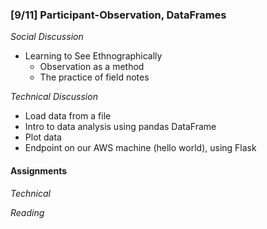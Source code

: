 ### [9/11] Participant-Observation, DataFrames

_Social Discussion_
- Learning to See Ethnographically
    - Observation as a method
    - The practice of field notes

_Technical Discussion_
- Load data from a file
- Intro to data analysis using pandas DataFrame
- Plot data
- Endpoint on our AWS machine (hello world), using Flask

#### Assignments

_Technical_

_Reading_
